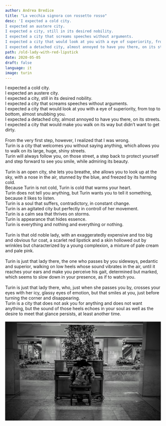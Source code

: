 ```yaml
---
author: Andrea Bredice
title: "La vecchia signora con rossetto rosso"
desc: 'I expected a cold city.
I expected an austere city.
I expected a city, still in its desired nobility.
I expected a city that screams speeches without arguments.
I expected a city that would look at you with a eye of superiority, from top to bottom, almost snubbing you.
I expected a detached city, almost annoyed to have you there, on its streets.'
path: /old-lady-with-red-lipstick
date: 2020-05-05
draft: false
language: it
image: turin
---
```


I expected a cold city.
<br/>
I expected an austere city.
<br/>
I expected a city, still in its desired nobility.
<br/>
I expected a city that screams speeches without arguments.
<br/>
I expected a city that would look at you with a eye of superiority, from top to bottom, almost snubbing you.
<br/>
I expected a detached city, almost annoyed to have you there, on its streets.
<br/>
I expected a city that would make you walk on its way but didn’t want to get dirty.
<br/>
<br/>
From the very first step, however, I realized that I was wrong.
<br/>
Turin is a city that welcomes you without saying anything, which allows you to walk on its large, huge, shiny streets.
<br/>
Turin will always follow you, on those street, a step back to protect yourself and step forward to see you smile, while admiring its beauty.
<br/>
<br/>
Turin is an open city, she lets you breathe, she allows you to look up at the sky, with a nose in the air, stunned by the blue, and freezed by its harming cold.
<br/>
Because Turin is not cold, Turin is cold that warms your heart.
<br/>
Turin does not tell you anything, but Turin wants you to tell it something, because it likes to listen.
<br/>
Turin is a soul that suffers, contradictory, in constant change.
<br/>
Turin is an agitated city but perfectly in controll of her movement.
<br/>
Turin is a calm sea that thrives on storms.
<br/>
Turin is appearance that hides essence.
<br/>
Turin is everything and nothing and everything or nothing.
<br/>
<br/>
Turin is that old noble lady, with an exaggeratedly expensive and too big and obvious fur coat, a scarlet red lipstick and a skin hollowed out by wrinkles but characterized by a young complexion, a mixture of pale cream and pale pink.
<br/>
<br/>
Turin is just that lady there, the one who passes by you sideways, pedantic and superior, walking on low heels whose sound vibrates in the air, until it reaches your ears and make you perceive his gait, determined but marked, which seems to slow down in your presence, as if to watch you.
<br/>
<br/>
Turin is just that lady there, who, just when she passes you by, crosses your eyes with her icy, glassy eyes of emotion, but that smiles at you, just before turning the corner and disappearing.
<br/>
Turin is a city that does not ask you for anything and does not want anything, but the sound of those heels echoes in your soul as well as the desire to meet that glance persists, at least another time.
<br/>
<br/>
<img src='../../images/turin_b.jpg'/>